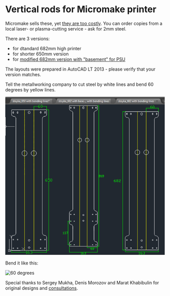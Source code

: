 # Vertical rods for Micromake printer

Micromake sells these, yet [they are too costly](http://ali.ski/IoA41). You can order copies from a local laser- or plasma-cutting service - ask for 2mm steel.

There are 3 versions:

 * for dtandard 682mm high printer
 * for shorter 650mm version
 * for [modified 682mm version with "basement" for PSU](https://github.com/Bougakov/Micromake-D1-3D-printer/blob/master/place%20PSU%20underneath.md)
 
The layouts were prepared in AutoCAD LT 2013 - please verify that your version matches.
 
Tell the metallworking company to cut steel by white lines and bend 60 degrees by yellow lines.
 
![Preview](https://raw.githubusercontent.com/Bougakov/Micromake-D1-3D-printer/master/Vertical%20rods/3%20types%20of%20Micromake%20bars.png)

Bend it like this:

![60 degrees](https://pp.userapi.com/c637427/v637427865/2284d/UaFFef5hCGo.jpg)

Special thanks to Sergey Mukha, Denis Morozov and Marat Khabibulin for original designs and [consultations](https://vk.com/micromake_d1?w=wall-134740295_6268).
